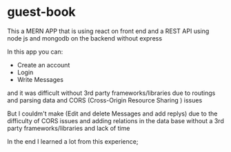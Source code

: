 # guest-book
This a MERN APP that is using react on front end and a REST API using node js and mongodb on the backend without express 

In this app you can:
- Create an account 
- Login
- Write Messages

and it was difficult without 3rd party frameworks/libraries due to routings and parsing data and CORS (Cross-Origin Resource Sharing ) issues

But I couldm't make (Edit and delete Messages and add replys) due to the difficulty of CORS issues and  adding relations in the data base
without a 3rd party frameworks/libraries and lack of time 

In the end I learned a lot from this experience;
